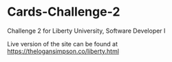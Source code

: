 # Cards-Challenge-2
Challenge 2 for Liberty University, Software Developer I

Live version of the site can be found at https://thelogansimpson.co/liberty.html

